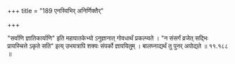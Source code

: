 +++
title = "189 एनस्विभिर् अनिर्णिक्तैर्"

+++

"सर्वाणि ज्ञातिकार्याणि" इति महापातकेभ्यो ऽनुज्ञानात् गोवधार्थं प्रकल्प्यते । "न संसर्गं व्रजेत् सद्भिः प्रायस्चित्ते ऽकृते सति" इत्य् उभयत्रापि शक्यः संपर्को ज्ञापयितुम् । बालघ्नाद्यर्थं तु पुनर् अपोद्यते ॥ ११.१८८ ॥